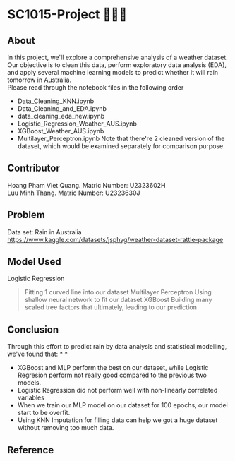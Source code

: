 # SC1015-Project 🤖🤖🤖
## About
In this project, we'll explore a comprehensive analysis of a weather dataset.  
Our objective is to clean this data, perform exploratory data analysis (EDA), and apply several machine learning models to predict whether it will rain tomorrow in Australia.  
Please read through the notebook files in the following order
* Data_Cleaning_KNN.ipynb
* Data_Cleaning_and_EDA.ipynb
* data_cleaning_eda_new.ipynb
* Logistic_Regression_Weather_AUS.ipynb
* XGBoost_Weather_AUS.ipynb
* Multilayer_Perceptron.ipynb
Note that there're 2 cleaned version of the dataset, which would be examined separately for comparison purpose.
## Contributor
Hoang Pham Viet Quang. Matric Number: U2323602H  
Luu Minh Thang. Matric Number: U2323630J
## Problem
Data set: Rain in Australia
https://www.kaggle.com/datasets/jsphyg/weather-dataset-rattle-package
## Model Used
Logistic Regression
> Fitting 1 curved line into our dataset
Multilayer Perceptron
> Using shallow neural network to fit our dataset
XGBoost
> Building many scaled tree factors that ultimately, leading to our prediction
## Conclusion
Through this effort to predict rain by data analysis and statistical modelling, we've found that:
*
* 
* XGBoost and MLP perform the best on our dataset, while Logistic Regresion perform not really good compared to the previous two models.
* Logistic Regression did not perform well with non-linearly correlated variables
* When we train our MLP model on our dataset for 100 epochs, our model start to be overfit.
* Using KNN Imputation for filling data can help we got a huge dataset without removing too much data. 
  
## Reference
